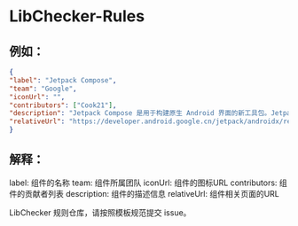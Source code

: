 # LibChecker-Rules

## 例如：
```json
{
"label": "Jetpack Compose",
"team": "Google",
"iconUrl": "",
"contributors": ["Cook21"],
"description": "Jetpack Compose 是用于构建原生 Android 界面的新工具包。Jetpack Compose 使用更少的代码、强大的工具和直观的 Kotlin API 简化并加快了 Android 上的界面开发。",
"relativeUrl": "https://developer.android.google.cn/jetpack/androidx/releases/compose?hl=zh-cn"
}
```

## 解释：
label: 组件的名称
team: 组件所属团队
iconUrl: 组件的图标URL
contributors: 组件的贡献者列表
description: 组件的描述信息
relativeUrl: 组件相关页面的URL

LibChecker 规则仓库，请按照模板规范提交 issue。
